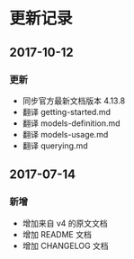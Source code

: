 # 更新记录

## 2017-10-12

### 更新
* 同步官方最新文档版本 4.13.8
* 翻译 getting-started.md
* 翻译 models-definition.md* 翻译 models-usage.md* 翻译 querying.md

## 2017-07-14

### 新增
* 增加来自 v4 的原文文档
* 增加 README 文档
* 增加 CHANGELOG 文档